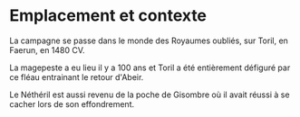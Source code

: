 # Emplacement et contexte

La campagne se passe dans le monde des Royaumes oubliés, sur Toril, en Faerun, en 1480 CV.

La magepeste a eu lieu il y a 100 ans et Toril a été entièrement défiguré par ce fléau entrainant le retour d'Abeir.

Le Néthéril est aussi revenu de la poche de Gisombre où il avait réussi à se cacher lors de son effondrement.